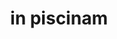 ---
title: in piscinam
meaning: into the fishpond
ch: 5
di: (accusative singular)
pos: prepphrase
---